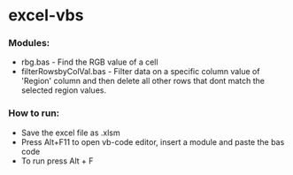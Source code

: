 ﻿# excel-vbs
### Modules: 
   - rbg.bas - Find the RGB value of a cell
   - filterRowsbyColVal.bas - Filter data on a specific column value of 'Region' column and then delete all other rows that dont match the selected region values.
### How to run: 
- Save the excel file as .xlsm
- Press Alt+F11 to open vb-code editor, insert a module and paste the bas code
- To run press Alt + F
